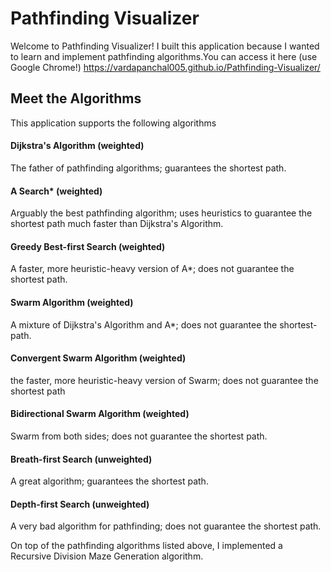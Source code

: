 # Pathfinding Visualizer

Welcome to Pathfinding Visualizer! I built this application because I wanted to learn and implement pathfinding algorithms.You can access it here (use Google Chrome!) https://vardapanchal005.github.io/Pathfinding-Visualizer/
## Meet the Algorithms


This application supports the following algorithms
#### Dijkstra's Algorithm (weighted)
The father of pathfinding algorithms; guarantees the shortest path.

#### A Search* (weighted)
Arguably the best pathfinding algorithm; uses heuristics to guarantee the shortest path much faster than Dijkstra's Algorithm.

#### Greedy Best-first Search (weighted)
A faster, more heuristic-heavy version of A*; does not guarantee the shortest path.

#### Swarm Algorithm (weighted)
A mixture of Dijkstra's Algorithm and A*; does not guarantee the shortest-path.

#### Convergent Swarm Algorithm (weighted)
the faster, more heuristic-heavy version of Swarm; does not guarantee the shortest path

#### Bidirectional Swarm Algorithm (weighted)
Swarm from both sides; does not guarantee the shortest path.

#### Breath-first Search (unweighted)
A great algorithm; guarantees the shortest path.

#### Depth-first Search (unweighted)
A very bad algorithm for pathfinding; does not guarantee the shortest path.

On top of the pathfinding algorithms listed above, I implemented a Recursive Division Maze Generation algorithm.




